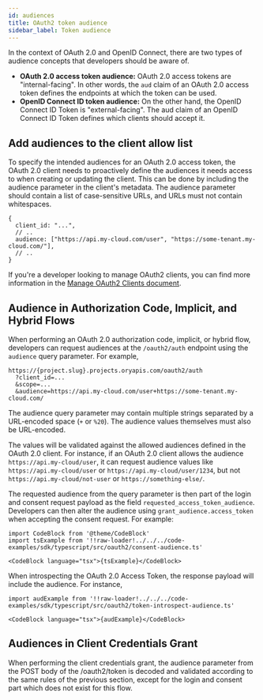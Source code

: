```yaml
---
id: audiences
title: OAuth2 token audience
sidebar_label: Token audience
---
```


In the context of OAuth 2.0 and OpenID Connect, there are two types of audience concepts that developers should be aware of.

- **OAuth 2.0 access token audience:** OAuth 2.0 access tokens are "internal-facing". In other words, the `aud` claim of an OAuth
  2.0 access token defines the endpoints at which the token can be used.
- **OpenID Connect ID token audience:** On the other hand, the OpenID Connect ID Token is "external-facing". The aud claim of an
  OpenID Connect ID Token defines which clients should accept it.

## Add audiences to the client allow list

To specify the intended audiences for an OAuth 2.0 access token, the OAuth 2.0 client needs to proactively define the audiences it
needs access to when creating or updating the client. This can be done by including the audience parameter in the client's
metadata. The audience parameter should contain a list of case-sensitive URLs, and URLs must not contain whitespaces.

```json5
{
  client_id: "...",
  // ..
  audience: ["https://api.my-cloud.com/user", "https://some-tenant.my-cloud.com/"],
  // ..
}
```

If you're a developer looking to manage OAuth2 clients, you can find more information in the
[Manage OAuth2 Clients document](./oauth2-clients.mdx).

## Audience in Authorization Code, Implicit, and Hybrid Flows

When performing an OAuth 2.0 authorization code, implicit, or hybrid flow, developers can request audiences at the `/oauth2/auth`
endpoint using the `audience` query parameter. For example,

```
https://{project.slug}.projects.oryapis.com/oauth2/auth
  ?client_id=...
  &scope=...
  &audience=https://api.my-cloud.com/user+https://some-tenant.my-cloud.com/
```

The audience query parameter may contain multiple strings separated by a URL-encoded space (`+` or `%20`). The audience values
themselves must also be URL-encoded.

The values will be validated against the allowed audiences defined in the OAuth 2.0 client. For instance, if an OAuth 2.0 client
allows the audience `https://api.my-cloud/user`, it can request audience values like `https://api.my-cloud/user` or
`https://api.my-cloud/user/1234`, but not `https://api.my-cloud/not-user` or `https://something-else/`.

The requested audience from the query parameter is then part of the login and consent request payload as the field
`requested_access_token_audience`. Developers can then alter the audience using `grant_audience.access_token` when accepting the
consent request. For example:

```mdx-code-block
import CodeBlock from '@theme/CodeBlock'
import tsExample from '!!raw-loader!../../../code-examples/sdk/typescript/src/oauth2/consent-audience.ts'

<CodeBlock language="tsx">{tsExample}</CodeBlock>
```

When introspecting the OAuth 2.0 Access Token, the response payload will include the audience. For instance,

```mdx-code-block
import audExample from '!!raw-loader!../../../code-examples/sdk/typescript/src/oauth2/token-introspect-audience.ts'

<CodeBlock language="tsx">{audExample}</CodeBlock>
```

## Audiences in Client Credentials Grant

When performing the client credentials grant, the audience parameter from the POST body of the /oauth2/token is decoded and
validated according to the same rules of the previous section, except for the login and consent part which does not exist for this
flow.
